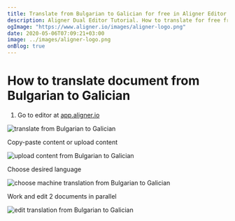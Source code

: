 ```yaml
---
title: Translate from Bulgarian to Galician for free in Aligner Editor
description: Aligner Dual Editor Tutorial. How to translate for free from Bulgarian to Galician. Aligner is multilingual document management platform. 
ogImage: "https://www.aligner.io/images/aligner-logo.png"
date: 2020-05-06T07:09:21+03:00
image: ../images/aligner-logo.png
onBlog: true
---
```


# How to translate document from Bulgarian to Galician

1. Go to editor at [app.aligner.io](https://app.aligner.io "Aligner App web page")

![translate from Bulgarian to Galician](../aligner-blank-editor.png "translate from Bulgarian to Galician")

Copy-paste content or upload content

![upload content from Bulgarian to Galician](../aligner-uploaded-document.png "upload content from Bulgarian to Galician")

Choose desired language

![choose machine translation from Bulgarian to Galician](../aligner-language-dropdown.png "choose machine translation from Bulgarian to Galician")

Work and edit 2 documents in parallel

![edit translation from Bulgarian to Galician](../aligner-double-sitded-editor.png "edit translation from Bulgarian to Galician")


